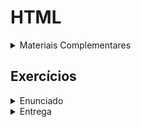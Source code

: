 # HTML

<details>
<summary>Materiais Complementares</summary>
<br>

[Documentação Mozilla](https://developer.mozilla.org/pt-BR/docs/Web/HTML/Element)

[Documentação W3schools](https://www.w3schools.com/html/html_intro.asp)

[Guia de Referências Hostinger](https://www.hostinger.com.br/tutoriais/codigos-html-prontos-guia-pdf)

</details>

## Exercícios

<details>
<summary>Enunciado</summary>
<br>
No exercício de hoje você deve criar uma página html com informações sobre você, semelhante a um currículo.
A página deve conter:

- Um título que deve ser o seu nome
- Uma imagem com sua foto ou avatar
- Um parágrafo com uma descrição sobre você
- Uma tabela com suas experiências profissionais
- Uma tabela com a sua escolaridade.
- Uma lista com cursos e/ou certificados
- Um formulário de contato

</details>

<details>
<summary>Entrega</summary>
<br>
Crie um repositório no Github com o nome 'Exercício Html' e envie o endereço para o professor via email.
</details>
